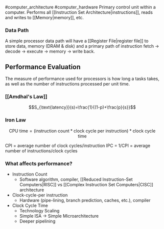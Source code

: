 #computer_architecture #computer_hardware 
Primary control unit within a computer. Performs all [[Instruction Set Architecture|instructions]], reads and writes to [[Memory|memory]], etc.

### Data Path
A simple processor data path will have a [[Register File|register file]] to store data, memory (DRAM & disk) and a primary path of instruction fetch -> decode -> execute -> memory -> write back.

## Performance Evaluation
The measure of performance used for processors is how long a tasks takes, as well as the number of instructions processed per unit time.

### [[Amdhal's Law]]
$$S_{\text{latency}}(s)=\frac{1}{(1-p)+\frac{p}{s}}$$
### Iron Law
$$\text{CPU time} = \text{(instruction count} * \text{clock cycle per instruction)} * \text{clock cycle time}$$

CPI = average number of clock cycles/instruction
IPC = 1/CPI = average number of instructions/clock cycles

### What affects performance?
- Instruction Count
	- Software algorithm, compiler, [[Reduced Instruction-Set Computers|RISC]] vs [[Complex Instruction Set Computers|CISC]] architecture
- Clock-cycle-per instruction
	- Hardware (pipe-lining, branch prediction, caches, etc.), compiler
- Clock Cycle Time
	- Technology Scaling
	- Simple ISA -> Simple Microarchitecture
	- Deeper pipelining